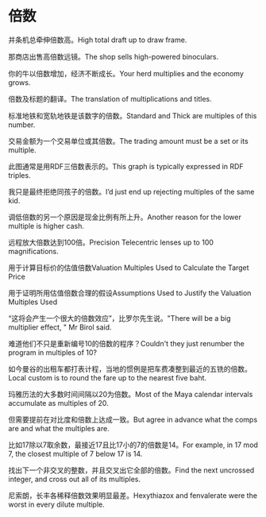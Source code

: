 # 倍数

<p><span class="chinese">并条机总牵伸倍数高。</span><span class="english">High total draft up to draw frame.</span></p>

<p><span class="chinese">那商店出售高倍数远镜。</span><span class="english">The shop sells high-powered binoculars.</span></p>

<p><span class="chinese">你的牛以倍数增加，经济不断成长。</span><span class="english">Your herd multiplies and the economy grows.</span></p>

<p><span class="chinese">倍数及标题的翻译。</span><span class="english">The translation of multiplications and titles.</span></p>

<p><span class="chinese">标准地铁和宽轨地铁是该数字的倍数。</span><span class="english">Standard and Thick are multiples of this number.</span></p>

<p><span class="chinese">交易金额为一个交易单位或其倍数。</span><span class="english">The trading amount must be a set or its multiple.</span></p>

<p><span class="chinese">此图通常是用RDF三倍数表示的。</span><span class="english">This graph is typically expressed in RDF triples.</span></p>

<p><span class="chinese">我只是最终拒绝同孩子的倍数。</span><span class="english">I’d just end up rejecting multiples of the same kid.</span></p>

<p><span class="chinese">调低倍数的另一个原因是现金比例有所上升。</span><span class="english">Another reason for the lower multiple is higher cash.</span></p>

<p><span class="chinese">远程放大倍数达到100倍。</span><span class="english">Precision Telecentric lenses up to 100 magnifications.</span></p>

<p><span class="chinese">用于计算目标价的估值倍数</span><span class="english">Valuation Multiples Used to Calculate the Target Price</span></p>

<p><span class="chinese">用于证明所用估值倍数合理的假设</span><span class="english">Assumptions Used to Justify the Valuation Multiples Used</span></p>

<p><span class="chinese">“这将会产生一个很大的倍数效应”，比罗尔先生说。</span><span class="english">"There will be a big multiplier effect, " Mr Birol said.</span></p>

<p><span class="chinese">难道他们不只是重新编号10的倍数的程序？</span><span class="english">Couldn't they just renumber the program in multiples of 10?</span></p>

<p><span class="chinese">如今曼谷的出租车都打表计程，当地的惯例是把车费凑整到最近的五铣的倍数。</span><span class="english">Local custom is to round the fare up to the nearest five baht.</span></p>

<p><span class="chinese">玛雅历法的大多数时间间隔以20为倍数。</span><span class="english">Most of the Maya calendar intervals accumulate as multiples of 20.</span></p>

<p><span class="chinese">但需要提前在对比度和倍数上达成一致。</span><span class="english">But agree in advance what the comps are and what the multiples are.</span></p>

<p><span class="chinese">比如17除以7取余数，最接近17且比17小的7的倍数是14。</span><span class="english">For example, in 17 mod 7, the closest multiple of 7 below 17 is 14.</span></p>

<p><span class="chinese">找出下一个非交叉的整数，并且交叉出它全部的倍数。</span><span class="english">Find the next uncrossed integer, and cross out all of its multiples.</span></p>

<p><span class="chinese">尼索朗，长丰各稀释倍数效果明显最差。</span><span class="english">Hexythiazox and fenvalerate were the worst in every dilute multiple.</span></p>

